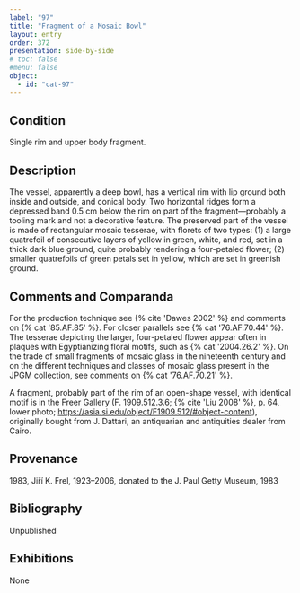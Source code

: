 ```yaml
---
label: "97"
title: "Fragment of a Mosaic Bowl"
layout: entry
order: 372
presentation: side-by-side
# toc: false
#menu: false 
object:
  - id: "cat-97"
---
```


## Condition

Single rim and upper body fragment.

## Description

The vessel, apparently a deep bowl, has a vertical rim with lip ground both inside and outside, and conical body. Two horizontal ridges form a depressed band 0.5 cm below the rim on part of the fragment—probably a tooling mark and not a decorative feature. The preserved part of the vessel is made of rectangular mosaic tesserae, with florets of two types: (1) a large quatrefoil of consecutive layers of yellow in green, white, and red, set in a thick dark blue ground, quite probably rendering a four-petaled flower; (2) smaller quatrefoils of green petals set in yellow, which are set in greenish ground.

## Comments and Comparanda

For the production technique see {% cite 'Dawes 2002' %} and comments on {% cat '85.AF.85' %}. For closer parallels see {% cat '76.AF.70.44' %}. The tesserae depicting the larger, four-petaled flower appear often in plaques with Egyptianizing floral motifs, such as {% cat '2004.26.2' %}. On the trade of small fragments of mosaic glass in the nineteenth century and on the different techniques and classes of mosaic glass present in the JPGM collection, see comments on {% cat '76.AF.70.21' %}.

A fragment, probably part of the rim of an open-shape vessel, with identical motif is in the Freer Gallery (F. 1909.512.3.6; {% cite 'Liu 2008' %}, p. 64, lower photo; https://asia.si.edu/object/F1909.512/#object-content), originally bought from J. Dattari, an antiquarian and antiquities dealer from Cairo.

## Provenance

1983, Jiří K. Frel, 1923–2006, donated to the J. Paul Getty Museum, 1983

## Bibliography

Unpublished

## Exhibitions

None